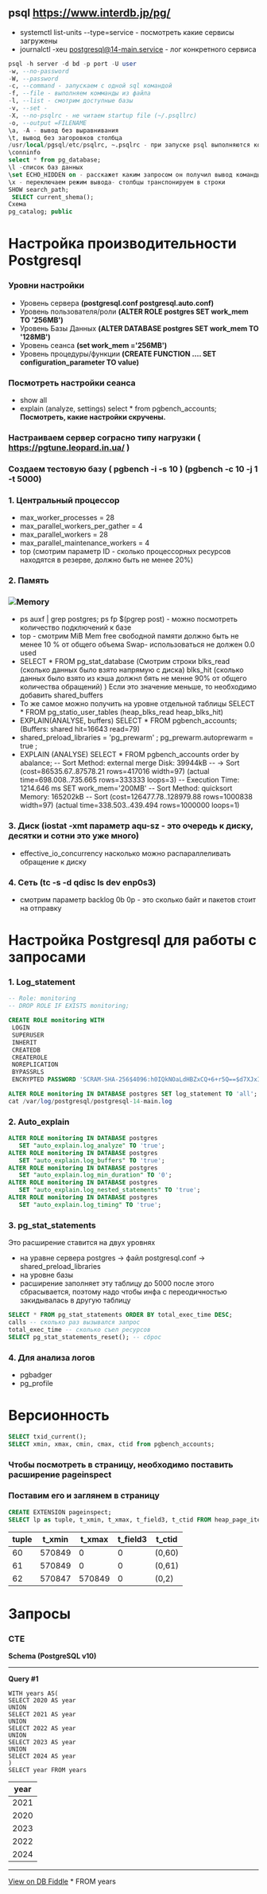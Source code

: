 ## psql https://www.interdb.jp/pg/
   - systemctl list-units --type=service - посмотреть какие сервисы загружены
   - journalctl -xeu postgresql@14-main.service - лог конкретного сервиса 
```sql
psql -h server -d bd -p port -U user
-w, --no-password
-W, --password
-c, --command - запускаем с одной sql командой
-f, --file - выполняем комманды из файла
-l, --list - смотрим доступные базы
-v, --set - 
-X, --no-psqlrc - не читаем startup file (~/.psqllrc)
-o, --output =FILENAME
\a, -A - вывод без выравнивания
\t, вывод без загоровков столбца
/usr/local/pgsql/etc/psqlrc, ~.psqlrc - при запуске psql выполняются комады записанные в этих файлах
\conninfo
select * from pg_database;
\l -список баз данных
\set ECHO_HIDDEN on - расскажет каким запросом он получил вывод команды psql
\x - переключаем режим вывода- столбцы транспонируем в строки
SHOW search_path;
 SELECT current_shema();
Схема
pg_catalog; public
```
# Настройка производительности Postgresql
### Уровни настройки
- Уровень сервера **(postgresql.conf postgresql.auto.conf)**
- Уровень пользователя/роли **(ALTER ROLE postgres SET work_mem TO '256MB')**
- Уровень Базы Данных **(ALTER DATABASE postgres SET work_mem TO '128MB')**
- Уровень сеанса **(set work_mem ='256MB')**
- Уровень процедуры/функции **(CREATE FUNCTION .... SET configuration_parameter TO value)**
### Посмотреть настройки сеанса
- show all
- explain (analyze, settings) select * from pgbench_accounts; **Посмотреть, какие настройки скручены.**

### Настраиваем сервер сограсно типу нагрузки ( https://pgtune.leopard.in.ua/ )
### Создаем тестовую базу ( pgbench -i -s 10 ) (pgbench -c 10 -j 1 -t 5000)
### 1. Центральный процессор
   - max_worker_processes = 28
   - max_parallel_workers_per_gather = 4
   - max_parallel_workers = 28
   - max_parallel_maintenance_workers = 4
   - top (смотрим параметр ID - сколько процессорных ресурсов находятся в резерве, должно быть не менее 20%)
### 2. Память
  ### ![Memory](/img/pg_memory.png)
 -  ps auxf | grep postgres; ps fp $(pgrep post) - можно посмотреть количество подключений к базе
 -  top - смотрим MiB Mem free свободной памяти должно быть не менее 10 % от общего объема Swap- использоваться не должен 0.0 used
 -  SELECT * FROM pg_stat_database (Смотрим строки blks_read (сколько данных было взято напрямую с диска) blks_hit (сколько данных было взято  из кэша должнл бять не менне 90% от общего количества обращений) )
        Если это значение меньше, то необходимо добавить shared_buffers
 - То же самое можно получить на уровне отдельной таблицы  SELECT * FROM pg_statio_user_tables (heap_blks_read heap_blks_hit)
 - EXPLAIN(ANALYSE, buffers) SELECT * FROM pgbench_accounts; (Buffers: shared hit=16643 read=79)
 - shared_preload_libraries = 'pg_prewarm' ; pg_prewarm.autoprewarm = true ;
 - EXPLAIN (ANALYSE) SELECT * FROM pgbench_accounts order by abalance;
    --     Sort Method: external merge  Disk: 39944kB
   --		  ->  Sort  (cost=86535.67..87578.21 rows=417016 width=97) (actual time=698.008..735.665 rows=333333 loops=3)
   --      Execution Time: 1214.646 ms
   SET work_mem='200MB'
   --   Sort Method: quicksort  Memory: 165202kB
   --  Sort  (cost=126477.78..128979.88 rows=1000838 width=97) (actual time=338.503..439.494 rows=1000000 loops=1)
### 3. Диск (iostat -xmt параметр aqu-sz - это очередь к диску, десятки и сотни это уже много)
   - effective_io_concurrency насколько можно распараллеливать обращение к диску

### 4. Сеть (tc -s -d qdisc ls dev enp0s3)
   - смотрим параметр backlog 0b 0p - это сколько байт  и пакетов стоит на отправку
 
 # Настройка Postgresql для работы с запросами 
### 1. Log_statement
   
 ```sql
-- Role: monitoring
-- DROP ROLE IF EXISTS monitoring;

CREATE ROLE monitoring WITH
  LOGIN
  SUPERUSER
  INHERIT
  CREATEDB
  CREATEROLE
  NOREPLICATION
  BYPASSRLS
  ENCRYPTED PASSWORD 'SCRAM-SHA-256$4096:h0IQkNOaLdHBZxCQ+6+r5Q==$d7XJxILOgrS3nOGNGEIOJ8/id/44R8CcEiZRMUfWyiU=:In2wXNKLt2QqQ1XxJmLoykiPck0BA87Y321nh8NnL1A=';

ALTER ROLE monitoring IN DATABASE postgres SET log_statement TO 'all';
cat /var/log/postgresql/postgresql-14-main.log

```
### 2. Auto_explain
   
 ```sql
ALTER ROLE monitoring IN DATABASE postgres
    SET "auto_explain.log_analyze" TO 'true';
ALTER ROLE monitoring IN DATABASE postgres
    SET "auto_explain.log_buffers" TO 'true';
ALTER ROLE monitoring IN DATABASE postgres
    SET "auto_explain.log_min_duration" TO '0';
ALTER ROLE monitoring IN DATABASE postgres
    SET "auto_explain.log_nested_statements" TO 'true';
ALTER ROLE monitoring IN DATABASE postgres
    SET "auto_explain.log_timing" TO 'true';
```

    
### 3. pg_stat_statements
 Это расширение ставится на двух уровнях
- на уравне сервера postgres -> файл postgresql.conf -> shared_preload_libraries
- на уровне базы
- расширение заполняет эту таблицу до 5000 после этого сбрасывается, поэтому надо чтобы инфа с переодичностью закидывалась в другую таблицу
  
```sql
SELECT * FROM pg_stat_statements ORDER BY total_exec_time DESC;
calls -- сколько раз вызывался запрос
total_exec_time -- сколько съел ресурсов
SELECT pg_stat_statements_reset(); -- сброс
```
### 4. Для анализа логов 
- pgbadger
- pg_profile
# Версионность

```sql
SELECT txid_current();
SELECT xmin, xmax, cmin, cmax, ctid from pgbench_accounts;
```
### Чтобы посмотреть в страницу, необходимо поставить расширение pageinspect
### Поставим его и заглянем в страницу
```sql
CREATE EXTENSION pageinspect;
SELECT lp as tuple, t_xmin, t_xmax, t_field3, t_ctid FROM heap_page_items(get_raw_page('pgbench_accounts',1));
```

<table>
   <thead>
   <tr>
   <th>tuple</th>
   <th>t_xmin</th>
   <th>t_xmax</th>
   <th>t_field3</th>
   <th>t_ctid</th> 
   </tr>
   </thead>
<tr>
    <td>60</td>
   <td>570849</td>
   <td>0</td>
   <td>0</td>
   <td>(0,60)</td>
</tr>
   
   <tr>
    <td>61</td>
   <td>570849</td>
   <td>0</td>
   <td>0</td>
   <td>(0,61)</td>
</tr>
<tr>
    <td>62</td>
   <td>570847</td>
   <td>570849</td>
   <td>0</td>
   <td>(0,2)</td>
</tr>
</table>

# Запросы
### CTE

**Schema (PostgreSQL v10)**

    

---

**Query #1**

    WITH years AS(
    SELECT 2020 AS year
    UNION
    SELECT 2021 AS year
    UNION
    SELECT 2022 AS year
    UNION
    SELECT 2023 AS year
    UNION
    SELECT 2024 AS year
    )
    SELECT year FROM years

| year |
| ---- |
| 2021 |
| 2020 |
| 2023 |
| 2022 |
| 2024 |

---

[View on DB Fiddle](https://www.db-fiddle.com/) * FROM years
```





